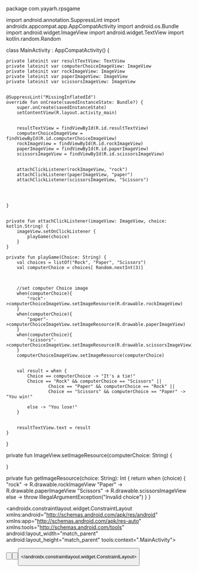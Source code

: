package com.yayarh.rpsgame

import android.annotation.SuppressLint
import androidx.appcompat.app.AppCompatActivity
import android.os.Bundle
import android.widget.ImageView
import android.widget.TextView
import kotlin.random.Random




class MainActivity : AppCompatActivity() {

    private lateinit var resultTextView: TextView
    private lateinit var computerChoiceImageView: ImageView
    private lateinit var rockImageView: ImageView
    private lateinit var paperImageView: ImageView
    private lateinit var scissorsImageView: ImageView


    @SuppressLint("MissingInflatedId")
    override fun onCreate(savedInstanceState: Bundle?) {
        super.onCreate(savedInstanceState)
        setContentView(R.layout.activity_main)


        resultTextView = findViewById(R.id.resultTextView)
        computerChoiceImageView = findViewById(R.id.computerChoiceImageView)
        rockImageView = findViewById(R.id.rockImageView)
        paperImageView = findViewById(R.id.paperImageView)
        scissorsImageView = findViewById(R.id.scissorsImageView)


        attachClickListener(rockImageView, "rock")
        attachClickListener(paperImageView, "paper")
        attachClickListener(scissorsImageView, "Scissors")




    }


    private fun attachClickListener(imageView: ImageView, choice: kotlin.String) {
        imageView.setOnClickListener {
            playGame(choice)
        }
    }

    private fun playGame(Choice: String) {
        val choices = listOf("Rock", "Paper", "Scissors")
        val computerChoice = choices[ Random.nextInt(3)]



        //set computer Choice image
        when(computerChoice){
            "rock"->computerChoiceImageView.setImageResource(R.drawable.rockImageView)
        }
        when(computerChoice){
            "paper"->computerChoiceImageView.setImageResource(R.drawable.paperImageView)
        }
        when(computerChoice){
            "scissors"->computerChoiceImageView.setImageResource(R.drawable.scissorsImageView)
        }
        computerChoiceImageView.setImageResource(computerChoice)


        val result = when {
            Choice == computerChoice -> "It's a tie!"
            Choice == "Rock" && computerChoice == "Scissors" ||
                    Choice == "Paper" && computerChoice == "Rock" ||
                    Choice == "Scissors" && computerChoice == "Paper" -> "You win!"

            else -> "You lose!"
        }


        resultTextView.text = result
    }


}

private fun ImageView.setImageResource(computerChoice: String) {

}

private fun getImageResource(choice: String): Int {
    return when (choice) {
        "rock" -> R.drawable.rockImageView
        "Paper" -> R.drawable.paperImageView
        "Scissors" -> R.drawable.scissorsImageView
        else -> throw IllegalArgumentException("Invalid choice")
    }
}

<?xml version="1.0" encoding="utf-8"?>
<androidx.constraintlayout.widget.ConstraintLayout xmlns:android="http://schemas.android.com/apk/res/android"
    xmlns:app="http://schemas.android.com/apk/res-auto"
    xmlns:tools="http://schemas.android.com/tools"
    android:layout_width="match_parent"
    android:layout_height="match_parent"
    tools:context=".MainActivity">

<TextView
       android:id="@+id/resultTextView"
       android:layout_width="wrap_content"
       android:layout_height="wrap_content"
       android:layout_marginStart="32dp"
       android:layout_marginTop="48dp"
       android:layout_marginEnd="32dp"
       android:text="Display result of winner"
       android:textSize="32dp"
       app:layout_constraintEnd_toEndOf="parent"
       app:layout_constraintHorizontal_bias="0.0"
       app:layout_constraintStart_toStartOf="parent"
       app:layout_constraintTop_toTopOf="parent" />

   <Button
       android:id="@+id/RockButton"
       android:layout_width="wrap_content"
       android:layout_height="wrap_content"
       android:layout_marginStart="32dp"
       android:layout_marginEnd="32dp"
       android:text="Rock"
       android:textSize="24dp"
       app:layout_constraintBottom_toBottomOf="parent"
       app:layout_constraintEnd_toEndOf="parent"
       app:layout_constraintHorizontal_bias="0.0"
       app:layout_constraintStart_toStartOf="parent"
       app:layout_constraintTop_toTopOf="parent"
       app:layout_constraintVertical_bias="0.807" />

   <Button
       android:id="@+id/PaperButton"
       android:layout_width="wrap_content"
       android:layout_height="wrap_content"
       android:layout_marginStart="32dp"
       android:layout_marginEnd="32dp"
       android:text="Paper"
       android:textSize="24dp"
       app:layout_constraintBottom_toBottomOf="parent"
       app:layout_constraintEnd_toEndOf="parent"
       app:layout_constraintHorizontal_bias="0.88"
       app:layout_constraintStart_toStartOf="parent"
       app:layout_constraintTop_toTopOf="parent"
       app:layout_constraintVertical_bias="0.991" />

   <Button
       android:id="@+id/scissorsButton"
       android:layout_width="wrap_content"
       android:layout_height="wrap_content"
       android:layout_marginStart="32dp"
       android:layout_marginEnd="32dp"
       android:text="Scissors"
       android:textSize="24dp"
       app:layout_constraintBottom_toBottomOf="parent"
       app:layout_constraintEnd_toEndOf="parent"
       app:layout_constraintHorizontal_bias="0.266"
       app:layout_constraintStart_toStartOf="parent"
       app:layout_constraintTop_toTopOf="parent"
       app:layout_constraintVertical_bias="0.914" />

   <ImageView
        android:id="@+id/ComputerChoiceImage"
        android:layout_width="wrap_content"
        android:layout_height="wrap_content"
        android:layout_marginStart="32dp"
        android:layout_marginEnd="32dp"
        app:layout_constraintBottom_toBottomOf="parent"
        app:layout_constraintEnd_toEndOf="parent"
        app:layout_constraintStart_toStartOf="parent"
        app:layout_constraintTop_toTopOf="parent"
        app:layout_constraintVertical_bias="0.0"
        app:srcCompat="@drawable/avatars" />
</androidx.constraintlayout.widget.ConstraintLayout>




